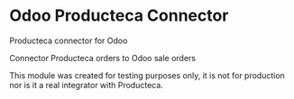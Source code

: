 # Odoo Producteca Connector
Producteca connector for Odoo

Connector Producteca orders to Odoo sale orders

This module was created for testing purposes only, it is not for production nor is it a real integrator with Producteca.
